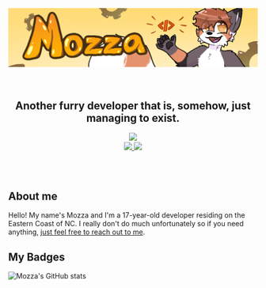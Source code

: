 <div style="text-align: center;">
    <img src="banner2.png">
</div>
<br /><br />

<div style="text-align: center;">
    <h2>Another furry developer that is, somehow, just managing to exist.</h2>
</div>


<div style="text-align: center;">
    <img src="https://img.shields.io/badge/status-not looking for work-2c2f33?style=for-the-badge">
    <br />
    <a href="//roblox.com/users/75001663">    
        <img src="https://img.shields.io/badge/roblox-forthcordian-red?style=for-the-badge">
    </a>
        <a href="#">    
        <img src="https://img.shields.io/badge/discord-forth&nbsp;0001-7298da?style=for-the-badge">
    </a>
</div>

<br /><br />

<h2>About me</h2>
<p>Hello! My name's Mozza and I'm a 17-year-old developer residing on the Eastern Coast of NC. I really don't do much unfortunately so if you need anything, <a href="mailto:hi@mozman.one">just feel free to reach out to me</a>.</p>

<h2>My Badges</h2>
<img alt="Mozza&#39;s GitHub stats" src="https://github-readme-stats.vercel.app/api?username=ThatRedPandaDev&amp;count_private=true&amp;theme=merko"/>

